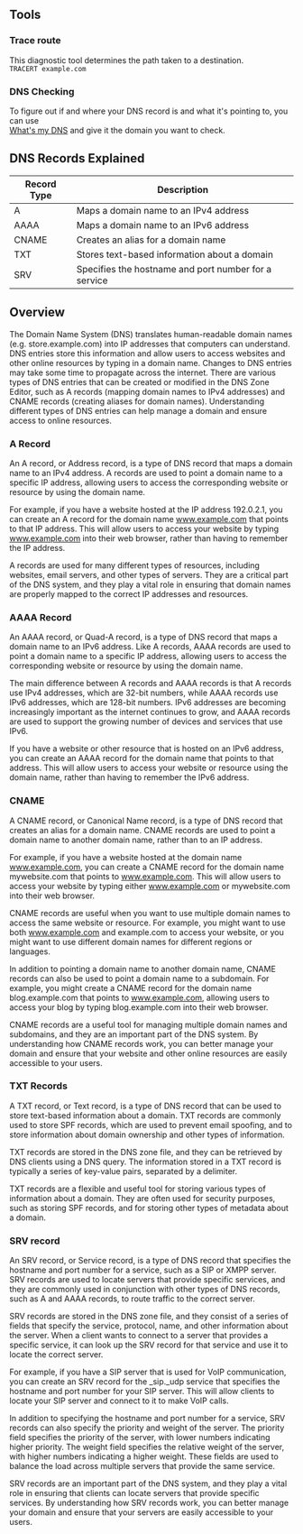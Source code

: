 ## Tools

### Trace route

This diagnostic tool determines the path taken to a destination.  
`TRACERT example.com`

### DNS Checking

To figure out if and where your DNS record is and what it's pointing to, you can use  
[What's my DNS](https://www.whatsmydns.net/) and give it the domain you want to check.

## DNS Records Explained

| Record Type | Description                                          |
|-------------|------------------------------------------------------|
| A           | Maps a domain name to an IPv4 address                |
| AAAA        | Maps a domain name to an IPv6 address                |
| CNAME       | Creates an alias for a domain name                   |
| TXT         | Stores text-based information about a domain         |
| SRV         | Specifies the hostname and port number for a service |


## Overview

The Domain Name System (DNS) translates human-readable domain names (e.g. store.example.com) into IP addresses that
computers can understand. DNS entries store this information and allow users to access websites and other online
resources by typing in a domain name. Changes to DNS entries may take some time to propagate across the internet. There
are various types of DNS entries that can be created or modified in the DNS Zone Editor, such as A records (mapping
domain names to IPv4 addresses) and CNAME records (creating aliases for domain names). Understanding different types of
DNS entries can help manage a domain and ensure access to online resources.

### A Record

An A record, or Address record, is a type of DNS record that maps a domain name to an IPv4 address. A records are used
to point a domain name to a specific IP address, allowing users to access the corresponding website or resource by using
the domain name.

For example, if you have a website hosted at the IP address 192.0.2.1, you can create an A record for the domain
name www.example.com that points to that IP address. This will allow users to access your website by
typing www.example.com into their web browser, rather than having to remember the IP address.

A records are used for many different types of resources, including websites, email servers, and other types of servers.
They are a critical part of the DNS system, and they play a vital role in ensuring that domain names are properly mapped
to the correct IP addresses and resources.

### AAAA Record

An AAAA record, or Quad-A record, is a type of DNS record that maps a domain name to an IPv6 address. Like A records,
AAAA records are used to point a domain name to a specific IP address, allowing users to access the corresponding
website or resource by using the domain name.

The main difference between A records and AAAA records is that A records use IPv4 addresses, which are 32-bit numbers,
while AAAA records use IPv6 addresses, which are 128-bit numbers. IPv6 addresses are becoming increasingly important as
the internet continues to grow, and AAAA records are used to support the growing number of devices and services that use
IPv6.

If you have a website or other resource that is hosted on an IPv6 address, you can create an AAAA record for the domain
name that points to that address. This will allow users to access your website or resource using the domain name, rather
than having to remember the IPv6 address.

### CNAME

A CNAME record, or Canonical Name record, is a type of DNS record that creates an alias for a domain name. CNAME records
are used to point a domain name to another domain name, rather than to an IP address.

For example, if you have a website hosted at the domain name www.example.com, you can create a CNAME record for the
domain name mywebsite.com that points to www.example.com. This will allow users to access your website by typing
either www.example.com or mywebsite.com into their web browser.

CNAME records are useful when you want to use multiple domain names to access the same website or resource. For example,
you might want to use both www.example.com and example.com to access your website, or you might want to use different
domain names for different regions or languages.

In addition to pointing a domain name to another domain name, CNAME records can also be used to point a domain name to a
subdomain. For example, you might create a CNAME record for the domain name blog.example.com that points
to www.example.com, allowing users to access your blog by typing blog.example.com into their web browser.

CNAME records are a useful tool for managing multiple domain names and subdomains, and they are an important part of the
DNS system. By understanding how CNAME records work, you can better manage your domain and ensure that your website and
other online resources are easily accessible to your users.

### TXT Records

A TXT record, or Text record, is a type of DNS record that can be used to store text-based information about a domain.
TXT records are commonly used to store SPF records, which are used to prevent email spoofing, and to store information
about domain ownership and other types of information.

TXT records are stored in the DNS zone file, and they can be retrieved by DNS clients using a DNS query. The information
stored in a TXT record is typically a series of key-value pairs, separated by a delimiter.

TXT records are a flexible and useful tool for storing various types of information about a domain. They are often used
for security purposes, such as storing SPF records, and for storing other types of metadata about a domain.

### SRV record

An SRV record, or Service record, is a type of DNS record that specifies the hostname and port number for a service,
such as a SIP or XMPP server. SRV records are used to locate servers that provide specific services, and they are
commonly used in conjunction with other types of DNS records, such as A and AAAA records, to route traffic to the
correct server.

SRV records are stored in the DNS zone file, and they consist of a series of fields that specify the service, protocol,
name, and other information about the server. When a client wants to connect to a server that provides a specific
service, it can look up the SRV record for that service and use it to locate the correct server.

For example, if you have a SIP server that is used for VoIP communication, you can create an SRV record for the
_sip._udp service that specifies the hostname and port number for your SIP server. This will allow clients to locate
your SIP server and connect to it to make VoIP calls.

In addition to specifying the hostname and port number for a service, SRV records can also specify the priority and
weight of the server. The priority field specifies the priority of the server, with lower numbers indicating higher
priority. The weight field specifies the relative weight of the server, with higher numbers indicating a higher weight.
These fields are used to balance the load across multiple servers that provide the same service.

SRV records are an important part of the DNS system, and they play a vital role in ensuring that clients can locate
servers that provide specific services. By understanding how SRV records work, you can better manage your domain and
ensure that your servers are easily accessible to your users.